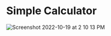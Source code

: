 # Simple Calculator

![Screenshot 2022-10-19 at 2 10 13 PM](https://user-images.githubusercontent.com/111345784/196641635-4fc21679-3321-4670-8dec-77ce5725fb07.png)

